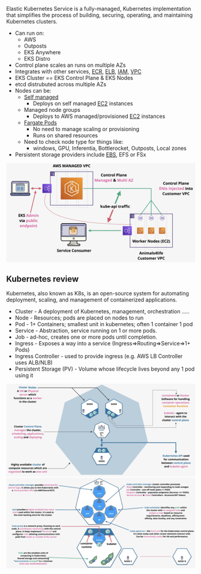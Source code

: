 Elastic Kubernetes Service is a fully-managed, Kubernetes implementation that simplifies the process of building, securing, operating, and maintaining Kubernetes clusters.

- Can run on:
	- AWS
	- Outposts
	- EKS Anywhere
	- EKS Distro
- Control plane scales an runs on multiple AZs
- Integrates with other services, [ECR](ECR.md), [ELB](../../Network/ELB/ELB.md), [IAM](../../Security/Accounts/IAM.md), [VPC](../../Network/VPC/VPC.md)
- EKS Cluster == EKS Control Plane & EKS Nodes
- etcd distrubuted across multiple AZs
- Nodes can be:
	- [Self managed]([https://docs.aws.amazon.com/eks/latest/userguide/eks-compute.html](https://docs.aws.amazon.com/eks/latest/userguide/eks-compute.html))
		- Deploys on self managed [EC2](../EC2/EC2.md) instances
	- Managed node groups
		- Deploys to AWS managed/provisioned [EC2](../EC2/EC2.md) instances
	- [Fargate Pods]([https://docs.aws.amazon.com/eks/latest/userguide/fargate.html](https://docs.aws.amazon.com/eks/latest/userguide/fargate.html))
		- No need to manage scaling or provisioning
		- Runs on shared resources
	- Need to check node type for things like:
		- windows, GPU, Inferentia, Bottlerocket, Outposts, Local zones
- Persistent storage providers include [EBS](../../Storage/EBS/EBS.md), EFS or FSx

![Pasted image 20250311215920.png](_atts/Pasted%20image%2020250311215920.png)
## Kubernetes review
Kubernetes, also known as K8s, is an open-source system for automating deployment, scaling, and management of containerized applications.

- ﻿﻿Cluster - A deployment of Kubernetes, management, orchestration .....
- ﻿﻿Node - Resources; pods are placed on nodes to run
- ﻿﻿Pod - 1+ Containers; smallest unit in kubernetes; often 1 container 1 pod
- ﻿﻿Service - Abstraction, service running on 1 or more pods.
- ﻿﻿Job - ad-hoc, creates one or more pods until completion.
- ﻿﻿Ingress - Exposes a way into a service (Ingress=>Routing=>Service=>1+ Pods)
- ﻿﻿Ingress Controller - used to provide ingress (e.g. AWS LB Controller uses ALB/NLB)
- ﻿﻿Persistent Storage (PV) - Volume whose lifecycle lives beyond any 1 pod using it

![Pasted image 20250311213443.png](_atts/Pasted%20image%2020250311213443.png)
![Pasted image 20250311214023.png](_atts/Pasted%20image%2020250311214023.png)